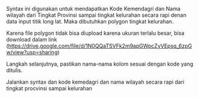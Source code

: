 Syntax ini digunakan untuk mendapatkan Kode Kemendagri dan Nama wilayah dari Tingkat Provinsi sampai tingkat kelurahan secara rapi denan data input titik long lat. Maka dibutuhkan polygon tingkat kelurahan.

Karena file polygon tidak bisa diupload karena ukuran terlalu besar, bisa download dalam link (https://drive.google.com/file/d/1N0QQaTSVFk2m9apGWpcZyVEpsq_6zpGw/view?usp=sharing)

Langkah selanjutnya, pastikan nama-nama kolom sesuai dengan kode yang ditulis.

Jalankan syntax dan kode kemedagri dan nama wilayah secara rapi dari tingkat procvinsi sampai kelurahan
